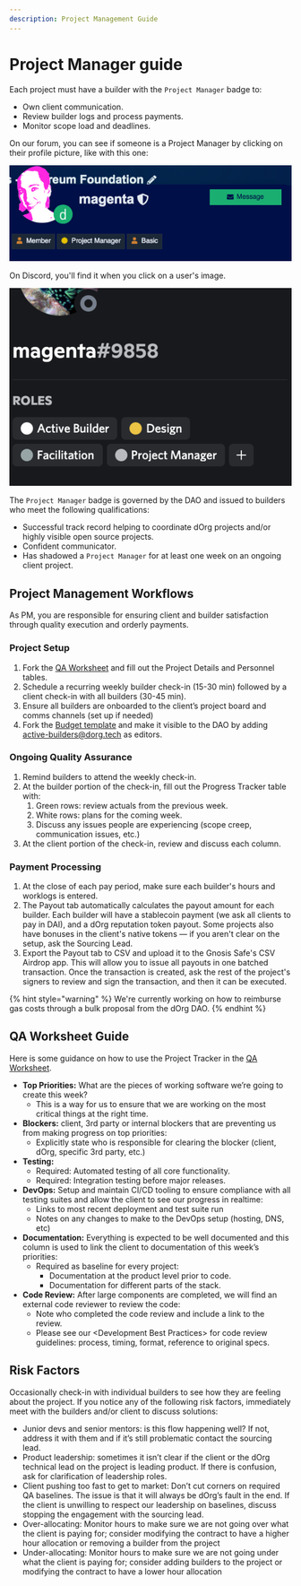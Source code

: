 ```yaml
---
description: Project Management Guide
---
```


# Project Manager guide

Each project must have a builder with the `Project Manager` badge to:

* Own client communication.
* Review builder logs and process payments.
* Monitor scope load and deadlines.

On our forum, you can see if someone is a Project Manager by clicking on their profile picture, like with this one:

![](../.gitbook/assets/screen-shot-2021-08-25-at-10.05.12.png)

On Discord, you'll find it when you click on a user's image.

![](../.gitbook/assets/screenshot-2021-08-25-at-14.56.58.png)

  
The `Project Manager` badge is governed by the DAO and issued to builders who meet the following qualifications:

* Successful track record helping to coordinate dOrg projects and/or highly visible open source projects.
* Confident communicator.
* Has shadowed a `Project Manager` for at least one week on an ongoing client project.

## Project Management Workflows

As PM, you are responsible for ensuring client and builder satisfaction through quality execution and orderly payments.

### Project Setup

1. Fork the [QA Worksheet](https://docs.google.com/document/d/1NR6CZbwduSgsbRVDJFXcZBB1fXSprMeSHICob5Gfd8k/edit#heading=h.k20qb4mo4uip) and fill out the Project Details and Personnel tables.
2. Schedule a recurring weekly builder check-in \(15-30 min\) followed by a client check-in with all builders \(30-45 min\).
3. Ensure all builders are onboarded to the client’s project board and comms channels \(set up if needed\)
4. Fork the [Budget template](https://docs.google.com/spreadsheets/d/1T-tvQjN64HSipPBuR0SXS1ObdQmj-mElhVCUyeVhhek/edit#gid=0) and make it visible to the DAO by adding active-builders@dorg.tech as editors.

### Ongoing Quality Assurance

1. Remind builders to attend the weekly check-in.
2. At the builder portion of the check-in, fill out the Progress Tracker table with:
   1. Green rows: review actuals from the previous week.
   2. White rows: plans for the coming week.
   3. Discuss any issues people are experiencing \(scope creep, communication issues, etc.\)
3. At the client portion of the check-in, review and discuss each column.

### Payment Processing

1. At the close of each pay period, make sure each builder's hours and worklogs is entered.
2. The Payout tab automatically calculates the payout amount for each builder. Each builder will have a stablecoin payment \(we ask all clients to pay in DAI\), and a dOrg reputation token payout. Some projects also have bonuses in the client's native tokens — if you aren't clear on the setup, ask the Sourcing Lead.
3. Export the Payout tab to CSV and upload it to the Gnosis Safe's CSV Airdrop app. This will allow you to issue all payouts in one batched transaction. Once the transaction is created, ask the rest of the project's signers to review and sign  the transaction, and then it can be executed.

{% hint style="warning" %}
We're currently working on how to reimburse gas costs through a bulk proposal from the dOrg DAO.
{% endhint %}



## **QA Worksheet Guide**

Here is some guidance on how to use the Project Tracker in the [QA Worksheet](https://docs.google.com/document/d/1NR6CZbwduSgsbRVDJFXcZBB1fXSprMeSHICob5Gfd8k/edit#heading=h.k20qb4mo4uip).

* **Top Priorities:** What are the pieces of working software we’re going to create this week?
  * This is a way for us to ensure that we are working on the most critical things at the right time. 
* **Blockers:** client, 3rd party or internal blockers that are preventing us from making progress on top priorities:
  * Explicitly state who is responsible for clearing the blocker \(client, dOrg, specific 3rd party, etc.\) 
* **Testing:**
  * Required: Automated testing of all core functionality.
  * Required: Integration testing before major releases. 
* **DevOps:** Setup and maintain CI/CD tooling to ensure compliance with all testing suites and allow the client to see our progress in realtime:
  * Links to most recent deployment and test suite run
  * Notes on any changes to make to the DevOps setup \(hosting, DNS, etc\) 
* **Documentation:** Everything is expected to be well documented and this column is used to link the client to documentation of this week’s priorities:
  * Required as baseline for every project:
    * Documentation at the product level prior to code.
    * Documentation for different parts of the stack. 
* **Code Review:** After large components are completed, we will find an external code reviewer to review the code:
  * Note who completed the code review and include a link to the review.
  * Please see our &lt;Development Best Practices&gt; for code review guidelines: process, timing, format, reference to original specs.

## **Risk Factors**

Occasionally check-in with individual builders to see how they are feeling about the project. If you notice any of the following risk factors, immediately meet with the builders and/or client to discuss solutions:

* Junior devs and senior mentors: is this flow happening well? If not, address it with them and if it’s still problematic contact the sourcing lead.
* Product leadership: sometimes it isn’t clear if the client or the dOrg technical lead on the project is leading product. If there is confusion, ask for clarification of leadership roles.
* Client pushing too fast to get to market: Don’t cut corners on required QA baselines. The issue is that it will always be dOrg’s fault in the end. If the client is unwilling to respect our leadership on baselines, discuss stopping the engagement with the sourcing lead.
* Over-allocating: Monitor hours to make sure we are not going over what the client is paying for; consider modifying the contract to have a higher hour allocation or removing a builder from the project
* Under-allocating: Monitor hours to make sure we are not going under what the client is paying for; consider adding builders to the project or modifying the contract to have a lower hour allocation

